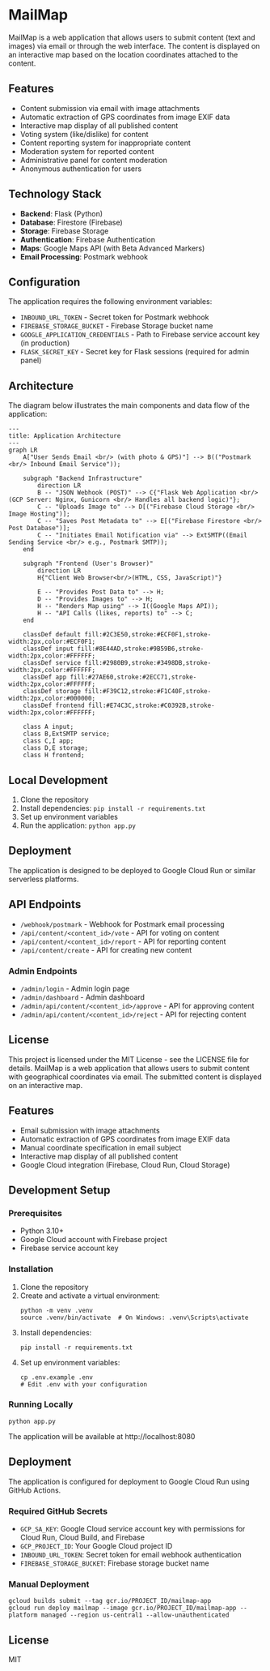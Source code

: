 # MailMap

MailMap is a web application that allows users to submit content (text and images) via email or through the web interface. The content is displayed on an interactive map based on the location coordinates attached to the content.

## Features

- Content submission via email with image attachments
- Automatic extraction of GPS coordinates from image EXIF data
- Interactive map display of all published content
- Voting system (like/dislike) for content
- Content reporting system for inappropriate content
- Moderation system for reported content
- Administrative panel for content moderation
- Anonymous authentication for users

## Technology Stack

- **Backend**: Flask (Python)
- **Database**: Firestore (Firebase)
- **Storage**: Firebase Storage
- **Authentication**: Firebase Authentication
- **Maps**: Google Maps API (with Beta Advanced Markers)
- **Email Processing**: Postmark webhook

## Configuration

The application requires the following environment variables:

- `INBOUND_URL_TOKEN` - Secret token for Postmark webhook
- `FIREBASE_STORAGE_BUCKET` - Firebase Storage bucket name
- `GOOGLE_APPLICATION_CREDENTIALS` - Path to Firebase service account key (in production)
- `FLASK_SECRET_KEY` - Secret key for Flask sessions (required for admin panel)

## Architecture

The diagram below illustrates the main components and data flow of the application:

```mermaid
---
title: Application Architecture
---
graph LR
    A["User Sends Email <br/> (with photo & GPS)"] --> B(("Postmark <br/> Inbound Email Service"));
    
    subgraph "Backend Infrastructure"
        direction LR
        B -- "JSON Webhook (POST)" --> C{"Flask Web Application <br/> (GCP Server: Nginx, Gunicorn <br/> Handles all backend logic)"};
        C -- "Uploads Image to" --> D[("Firebase Cloud Storage <br/> Image Hosting")];
        C -- "Saves Post Metadata to" --> E[("Firebase Firestore <br/> Post Database")];
        C -- "Initiates Email Notification via" --> ExtSMTP((Email Sending Service <br/> e.g., Postmark SMTP));
    end
    
    subgraph "Frontend (User's Browser)"
        direction LR
        H{"Client Web Browser<br/>(HTML, CSS, JavaScript)"}
        
        E -- "Provides Post Data to" --> H;
        D -- "Provides Images to" --> H;
        H -- "Renders Map using" --> I((Google Maps API));
        H -- "API Calls (likes, reports) to" --> C;
    end

    classDef default fill:#2C3E50,stroke:#ECF0F1,stroke-width:2px,color:#ECF0F1;
    classDef input fill:#8E44AD,stroke:#9B59B6,stroke-width:2px,color:#FFFFFF;
    classDef service fill:#2980B9,stroke:#3498DB,stroke-width:2px,color:#FFFFFF;
    classDef app fill:#27AE60,stroke:#2ECC71,stroke-width:2px,color:#FFFFFF;
    classDef storage fill:#F39C12,stroke:#F1C40F,stroke-width:2px,color:#000000;
    classDef frontend fill:#E74C3C,stroke:#C0392B,stroke-width:2px,color:#FFFFFF;

    class A input;
    class B,ExtSMTP service;
    class C,I app;
    class D,E storage;
    class H frontend;
```    

## Local Development

1. Clone the repository
2. Install dependencies: `pip install -r requirements.txt`
3. Set up environment variables
4. Run the application: `python app.py`

## Deployment

The application is designed to be deployed to Google Cloud Run or similar serverless platforms.

## API Endpoints

- `/webhook/postmark` - Webhook for Postmark email processing
- `/api/content/<content_id>/vote` - API for voting on content
- `/api/content/<content_id>/report` - API for reporting content
- `/api/content/create` - API for creating new content

### Admin Endpoints

- `/admin/login` - Admin login page
- `/admin/dashboard` - Admin dashboard
- `/admin/api/content/<content_id>/approve` - API for approving content
- `/admin/api/content/<content_id>/reject` - API for rejecting content

## License

This project is licensed under the MIT License - see the LICENSE file for details.
MailMap is a web application that allows users to submit content with geographical coordinates via email. The submitted content is displayed on an interactive map.

## Features

- Email submission with image attachments
- Automatic extraction of GPS coordinates from image EXIF data
- Manual coordinate specification in email subject
- Interactive map display of all published content
- Google Cloud integration (Firebase, Cloud Run, Cloud Storage)

## Development Setup

### Prerequisites

- Python 3.10+
- Google Cloud account with Firebase project
- Firebase service account key

### Installation

1. Clone the repository
2. Create and activate a virtual environment:
   ```
   python -m venv .venv
   source .venv/bin/activate  # On Windows: .venv\Scripts\activate
   ```
3. Install dependencies:
   ```
   pip install -r requirements.txt
   ```
4. Set up environment variables:
   ```
   cp .env.example .env
   # Edit .env with your configuration
   ```

### Running Locally

```
python app.py
```

The application will be available at http://localhost:8080

## Deployment

The application is configured for deployment to Google Cloud Run using GitHub Actions.

### Required GitHub Secrets

- `GCP_SA_KEY`: Google Cloud service account key with permissions for Cloud Run, Cloud Build, and Firebase
- `GCP_PROJECT_ID`: Your Google Cloud project ID
- `INBOUND_URL_TOKEN`: Secret token for email webhook authentication
- `FIREBASE_STORAGE_BUCKET`: Firebase storage bucket name

### Manual Deployment

```
gcloud builds submit --tag gcr.io/PROJECT_ID/mailmap-app
gcloud run deploy mailmap --image gcr.io/PROJECT_ID/mailmap-app --platform managed --region us-central1 --allow-unauthenticated
```

## License

MIT

